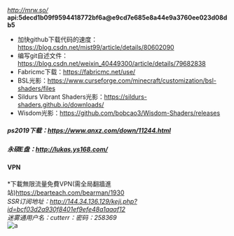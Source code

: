 *http://mrw.so/*  
**api:5decd1b09f9594418772bf6a@e9cd7e685e8a44e9a3760ee023d08db5**  
* 加快github下载代码的速度：https://blog.csdn.net/mist99/article/details/80602090  
* 编写git自述文件：https://blog.csdn.net/weixin_40449300/article/details/79682838  
* Fabricmc下载：https://fabricmc.net/use/  
* BSL光影：https://www.curseforge.com/minecraft/customization/bsl-shaders/files  
* Sildurs Vibrant Shaders光影：https://sildurs-shaders.github.io/downloads/  
* Wisdom光影：https://github.com/bobcao3/Wisdom-Shaders/releases  
##### ps2019下载：https://www.anxz.com/down/11244.html  
##### 永硕E盘：http://lukas.ys168.com/  
#### VPN  
*下載無限流量免費VPN(需全局翻牆進站)https://bearteach.com/bearman/1930  
*SSR订阅地址：http://144.34.136.129/keji.php?id=bcf03d2a930f8401ef9efe48a1aaaf12*  
*迷雾通用户名：cutterr：密码：258369*  
![a](https://github.com/LukasHe0908/Lukas/blob/master/logo/README-1.png)  
